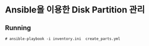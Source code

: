 # Ansible을 이용한 Disk Partition 관리

## Running

```
# ansible-playbook -i inventory.ini  create_parts.yml
```
